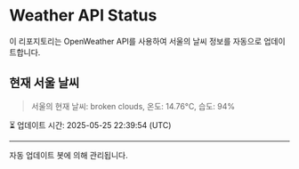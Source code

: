 
# Weather API Status

이 리포지토리는 OpenWeather API를 사용하여 서울의 날씨 정보를 자동으로 업데이트합니다.

## 현재 서울 날씨
> 서울의 현재 날씨: broken clouds, 온도: 14.76°C, 습도: 94%

⏳ 업데이트 시간: 2025-05-25 22:39:54 (UTC)

---
자동 업데이트 봇에 의해 관리됩니다.
